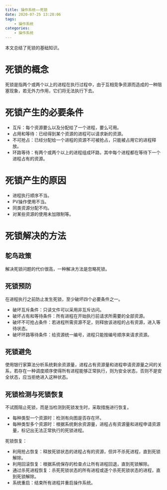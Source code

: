 ```yaml
---
title: 操作系统——死锁
date: 2020-07-25 13:28:06
tags:
	- 操作系统
categories:
	- 操作系统
---
```


本文总结了死锁的基础知识。

<!--more-->

# 死锁的概念

死锁是指两个或两个以上的进程在执行过程中，由于互相竞争资源而造成的一种阻塞现象，若无外力作用，它们将无法执行下去。

# 死锁产生的必要条件

- 互斥：每个资源要么以及分配给了一个进程，要么可用。
- 占用和等待：已经得到某个资源的进程可以请求新的资源。
- 不可抢占：已经分配给一个进程的资源不可被抢占，只能被占用它的进程释放。
- 环路等待：有两个或两个以上的进程组成环路，其中每个进程都在等待下一个进程占有的资源。

# 死锁产生的原因

- 进程执行顺序不当。
- PV操作使用不当。
- 同类资源分配不均。
- 对某些资源的使用未加限制等。

# 死锁解决的方法

## 鸵鸟政策

解决死锁问题的代价很高，一种解决方法是忽略死锁。

## 死锁预防

在进程执行之前防止发生死锁，至少破坏四个必要条件之一。

- 破坏互斥条件：只读文件可以采用非互斥访问。
- 破坏占有和等待条件：所有进程在开始执行前请求所需要的全部资源。
- 破坏不可抢占条件：若进程所需资源不足，则释放该进程的占有资源，进入等待状态。
- 破坏环路等待条件：给资源统一编号，进程只能按编号顺序来请求资源。

## 死锁避免

使用银行家算法分析系统剩余资源量，进程占有资源量和进程申请资源量之间的关系，若存在一种调度顺序使得所有进程能够正常执行，则为安全状态，否则不是安全状态，应当拒绝进入这种状态。

## 死锁检测与死锁恢复

不试图阻止死锁，而是当检测到死锁发生时，采取措施进行恢复。

- 每种类型一个资源时：检测有向图是否存在环。
- 每种类型多个资源时：根据系统剩余资源量，进程占有资源量和进程申请资源量，标记出无法正常执行的死锁进程。

死锁恢复：

- 利用抢占恢复：释放死锁状态的进程占有的资源，但并不杀死进程，直到死锁解除。
- 利用回滚恢复：根据系统保存的检查点让所有进程回退，直到死锁解除。
- 通过杀死进程恢复：杀死死锁状态的所有进程或逐个杀死死锁状态的进程，直到死锁解除。
- 系统重启：结束所有进程并重启操作系统。